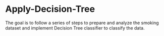 # Apply-Decision-Tree

The goal is to follow a series of steps to prepare and analyze the smoking dataset and implement Decision Tree classifier to classify the data.
